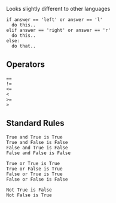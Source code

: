 Looks slightly different to other languages
    
    if answer == 'left' or answer == 'l'
      do this..
    elif answer == 'right' or answer == 'r'
      do this..
    else: 
      do that..
      
## Operators
    ==
    !=
    <=
    <
    >=
    >
    
## Standard Rules
    True and True is True
    True and False is False
    False and True is False
    False and False is False

    True or True is True
    True or False is True
    False or True is True
    False or False is False

    Not True is False
    Not False is True

